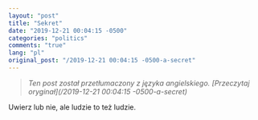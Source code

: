 ```yaml
---
layout: "post"
title: "Sekret"
date: "2019-12-21 00:04:15 -0500"
categories: "politics"
comments: "true"
lang: "pl"
original_post: "/2019-12-21 00:04:15 -0500-a-secret"
---
```


> *Ten post został przetłumaczony z języka angielskiego. [Przeczytaj oryginał](/2019-12-21 00:04:15 -0500-a-secret)*

Uwierz lub nie, ale ludzie to też ludzie.
